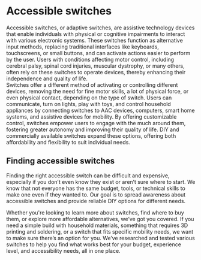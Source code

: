 # Accessible switches

Accessible switches, or adaptive switches, are assistive technology devices that enable individuals with physical or cognitive impairments to interact with various electronic systems. These switches function as alternative input methods, replacing traditional interfaces like keyboards, touchscreens, or small buttons, and can activate actions easier to perform by the user. Users with conditions affecting motor control, including cerebral palsy, spinal cord injuries, muscular dystrophy, or many others, often rely on these switches to operate devices, thereby enhancing their independence and quality of life.   
Switches offer a different method of activating or controlling different devices, removing the need for fine motor skills, a lot of physical force, or even physical contact, depending on the type of switch. Users can communicate, turn on lights, play with toys, and control household appliances by connecting switches to AAC devices, computers, smart home systems, and assistive devices for mobility. By offering customizable control, switches empower users to engage with the much around them, fostering greater autonomy and improving their quality of life. DIY and commercially available switches expand these options, offering both affordability and flexibility to suit individual needs. 

## Finding accessible switches

Finding the right accessible switch can be difficult and expensive, especially if you don’t even know they exist or aren’t sure where to start. We know that not everyone has the same budget, tools, or technical skills to make one even if they wanted to. Our goal is to spread awareness about accessible switches and provide reliable DIY options for different needs.

Whether you're looking to learn more about switches, find where to buy them, or explore more affordable alternatives, we’ve got you covered. If you need a simple build with household materials, something that requires 3D printing and soldering, or a switch that fits specific mobility needs, we want to make sure there’s an option for you. We’ve researched and tested various switches to help you find what works best for your budget, experience level, and accessibility needs, all in one place.